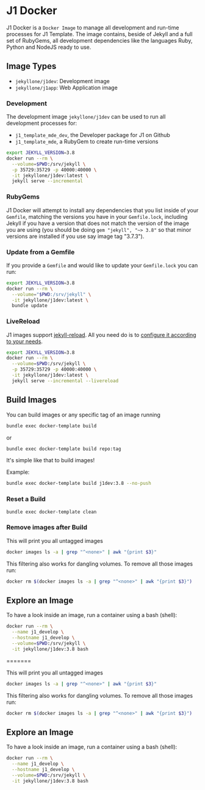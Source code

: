 # J1 Docker

J1 Docker is a `Docker Image` to manage all development and run-time
processes for J1 Template. The image contains, beside of Jekyll and
a full set of RubyGems, all development dependencies like the languages
Ruby, Python and NodeJS ready to use.

## Image Types

*   `jekyllone/j1dev`: Development image
*   `jekyllone/j1app`: Web Application image


### Development

The development image `jekyllone/j1dev` can be used to run all development
processes for:

*   `j1_template_mde_dev`, the Developer package for J1 on Github
*   `j1_template_mde`, a RubyGem to create run-time versions


```sh
export JEKYLL_VERSION=3.8
docker run --rm \
  --volume=$PWD:/srv/jekyll \
  -p 35729:35729 -p 40000:40000 \
  -it jekyllone/j1dev:latest \
  jekyll serve --incremental
```


### RubyGems

J1 Docker will attempt to install any dependencies that you list inside
of your `Gemfile`, matching the versions you have in your `Gemfile.lock`,
including Jekyll if you have a version that does not match the version of
the image you are using (you should be doing `gem "jekyll", "~> 3.8"` so
that minor versions are installed if you use say image tag "3.7.3").

### Update from a Gemfile

If you provide a `Gemfile` and would like to update your `Gemfile.lock`
you can run:

```sh
export JEKYLL_VERSION=3.8
docker run --rm \
  --volume="$PWD:/srv/jekyll" \
  -it jekyllone/j1dev:latest \
  bundle update
```


### LiveReload

J1 images support [jekyll-reload](https://rubygems.org/gems/jekyll-reload).
All you need do is to [configure it according to your needs](http://www.rubydoc.info/gems/jekyll-reload/).

```sh
export JEKYLL_VERSION=3.8
docker run --rm \
  --volume=$PWD:/srv/jekyll \
  -p 35729:35729 -p 40000:40000 \
  -it jekyllone/j1dev:latest \
  jekyll serve --incremental --livereload
```

## Build Images

You can build images or any specific tag of an image running

```sh
bundle exec docker-template build
```

or

```sh
bundle exec docker-template build repo:tag
```

It's simple like that to build images!

Example:

```sh
bundle exec docker-template build j1dev:3.8 --no-push
```

### Reset a Build

```sh
bundle exec docker-template clean
```

### Remove <none> images after Build

This will print you all untagged images

```sh
docker images ls -a | grep "^<none>" | awk "{print $3}"
```

This filtering also works for dangling volumes. To remove all those images
run:

```sh
docker rm $(docker images ls -a | grep "^<none>" | awk "{print $3}")
```


## Explore an Image

To have a look inside an image, run a container using a bash (shell):


```sh
docker run --rm \
  --name j1_develop \
  --hostname j1_develop \
  --volume=$PWD:/srv/jekyll \
  -it jekyllone/j1dev:3.8 bash
```
=======

This will print you all untagged images

```sh
docker images ls -a | grep "^<none>" | awk "{print $3}"
```

This filtering also works for dangling volumes. To remove all those images
run:

```sh
docker rm $(docker images ls -a | grep "^<none>" | awk "{print $3}")
```


## Explore an Image

To have a look inside an image, run a container using a bash (shell):


```sh
docker run --rm \
  --name j1_develop \
  --hostname j1_develop \
  --volume=$PWD:/srv/jekyll \
  -it jekyllone/j1dev:3.8 bash
```
